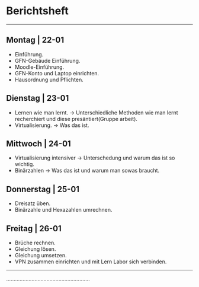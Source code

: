 # Berichtsheft

---

## Montag | 22-01
- Einführung.
- GFN-Gebäude Einführung.
- Moodle-Einführung.
- GFN-Konto und Laptop einrichten.
- Hausordnung und Pflichten.

## Dienstag | 23-01
- Lernen wie man lernt. 
-> Unterschiedliche Methoden wie man lernt recherchiert und diese presäntiert(Gruppe arbeit).
- Virtualisierung. 
-> Was das ist.

## Mittwoch | 24-01
- Virtualisierung intensiver
-> Unterschedung und warum das ist so wichtig.
- Binärzahlen
-> Was das ist und warum man sowas braucht.

## Donnerstag | 25-01
- Dreisatz üben.
- Binärzahle und Hexazahlen umrechnen.

## Freitag | 26-01
- Brüche rechnen.
- Gleichung lösen.
- Gleichung umsetzen.
- VPN zusammen einrichten und mit Lern Labor sich verbinden.

---

........................................................